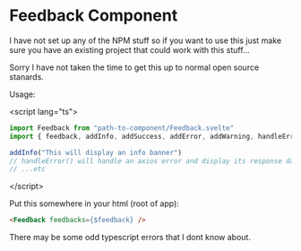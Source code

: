 # Feedback Component

I have not set up any of the NPM stuff so if you want to use this just make sure you have an existing project that could work with this stuff...

Sorry I have not taken the time to get this up to normal open source stanards.

Usage:

\<script lang="ts"\>
```ts
import Feedback from "path-to-component/Feedback.svelte"
import { feedback, addInfo, addSuccess, addError, addWarning, handleError} from "path-to-store/store.ts"

addInfo("This will display an info banner")
// handleError() will handle an axios error and display its response data (err.response.data) and display err.message if err.response is undefined
// ...etc
```
\</script\>

Put this somewhere in your html (root of app):
```html
<Feedback feedbacks={$feedback} />
```

There may be some odd typescript errors that I dont know about.